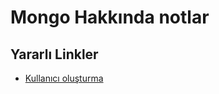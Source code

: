 # Mongo Hakkında notlar

## Yararlı Linkler

-   [Kullanıcı oluşturma](https://www.mongodb.com/docs/manual/tutorial/create-users/)
